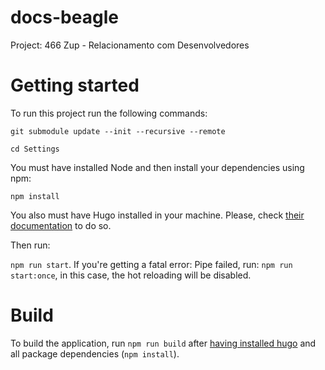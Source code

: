 # docs-beagle
Project: 466 Zup - Relacionamento com Desenvolvedores

# Getting started

To run this project run the following commands: 

`git submodule update --init --recursive --remote`

`cd Settings`

You must have installed Node and then install your dependencies using npm:

`npm install`

You also must have Hugo installed in your machine. Please, check
[their documentation](https://gohugo.io/getting-started/installing) to do so.

Then run:

`npm run start`. If you're getting a fatal error: Pipe failed, run: `npm run start:once`, in this
case, the hot reloading will be disabled.

# Build

To build the application, run `npm run build` after
[having installed hugo](https://gohugo.io/getting-started/installing) and all package dependencies
(`npm install`).
